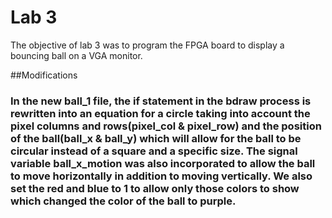 # Lab 3
The objective of lab 3 was to program the FPGA board to display a bouncing ball on a VGA monitor. 

##Modifications
 
### In the new ball_1 file, the if statement in the bdraw process is rewritten into an equation for a circle taking into account the pixel columns and rows(pixel_col & pixel_row) and the position of the ball(ball_x & ball_y) which will allow for the ball to be circular instead of a square and a specific size. The signal variable ball_x_motion was also incorporated to allow the ball to move horizontally in addition to moving vertically. We also set the red and blue to 1 to allow only those colors to show which changed the color of the ball to purple.